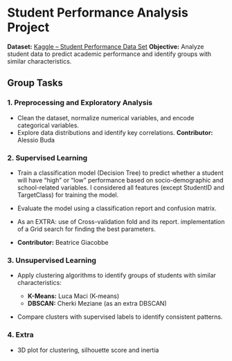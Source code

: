 # Student Performance Analysis Project

**Dataset:** [Kaggle – Student Performance Data Set](https://www.kaggle.com/datasets/spscientist/students-performance-in-exams)
**Objective:** Analyze student data to predict academic performance and identify groups with similar characteristics.

## Group Tasks

### 1. Preprocessing and Exploratory Analysis

* Clean the dataset, normalize numerical variables, and encode categorical variables.
* Explore data distributions and identify key correlations.
  **Contributor:** Alessio Buda

### 2. Supervised Learning

* Train a classification model (Decision Tree) to predict whether a student will have “high” or “low” performance based on socio-demographic and school-related variables. I considered all features (except StudentID and TargetClass) for training the model. 
* Evaluate the model using a classification report and confusion matrix.
* As an EXTRA: use of Cross-validation fold and its report. implementation of a Grid search for finding the best parameters.

*
  **Contributor:** Beatrice Giacobbe

### 3. Unsupervised Learning

* Apply clustering algorithms to identify groups of students with similar characteristics:

  * **K-Means:** Luca Maci (K-means)
  * **DBSCAN:** Cherki Meziane (as an extra DBSCAN)
* Compare clusters with supervised labels to identify consistent patterns.

### 4. Extra

* 3D plot for clustering, silhouette score and inertia

